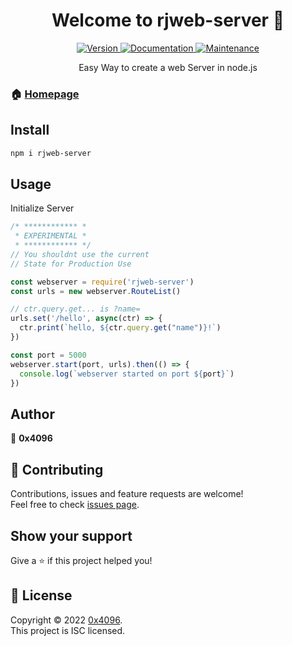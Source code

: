 <h1 align="center">Welcome to rjweb-server 👋</h1>
<center>
  <a href="https://www.npmjs.com/package/rjweb-server" target="_blank">
    <img alt="Version" src="https://img.shields.io/npm/v/web-server.svg">
  </a>
  <a href="https://github.com/rotvproHD/NPM_WEB-SERVER#readme" target="_blank">
    <img alt="Documentation" src="https://img.shields.io/badge/documentation-yes-brightgreen.svg" />
  </a>
  <a href="https://github.com/rotvproHD/NPM_WEB-SERVER/graphs/commit-activity" target="_blank">
    <img alt="Maintenance" src="https://img.shields.io/badge/Maintained%3F-yes-green.svg" />
  </a>

  Easy Way to create a web Server in node.js
</center>

### 🏠 [Homepage](https://github.com/rotvproHD/NPM_WEB-SERVER#readme)

## Install

```sh
npm i rjweb-server
```

## Usage

Initialize Server
```js
/* ************ *
 * EXPERIMENTAL *
 * ************ */
// You shouldnt use the current
// State for Production Use

const webserver = require('rjweb-server')
const urls = new webserver.RouteList()

// ctr.query.get... is ?name=
urls.set('/hello', async(ctr) => {
  ctr.print(`hello, ${ctr.query.get("name")}!`)
})

const port = 5000
webserver.start(port, urls).then(() => {
  console.log(`webserver started on port ${port}`)
})
```

## Author

👤 **0x4096**

## 🤝 Contributing

Contributions, issues and feature requests are welcome!<br />Feel free to check [issues page](https://github.com/rotvproHD/NPM_WEB-SERVER/issues). 

## Show your support

Give a ⭐️ if this project helped you!

## 📝 License

Copyright © 2022 [0x4096](https://github.com/rotvproHD).<br />
This project is ISC licensed.
